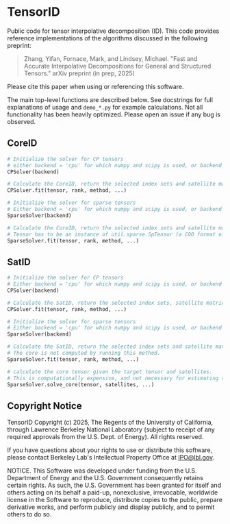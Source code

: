 # TensorID

Public code for tensor interpolative decomposition (ID). This code provides reference implementations of the algorithms discussed in the following preprint:

> Zhang, Yifan, Fornace, Mark, and Lindsey, Michael. "Fast and Accurate Interpolative Decompositions for General and Structured Tensors." arXiv preprint (in prep, 2025)

Please cite this paper when using or referencing this software.

The main top-level functions are described below. See docstrings for full explanations of usage and `demo_*.py` for example calculations. Not all functionality has been heavily optimized. Please open an issue if any bug is observed.

## CoreID

```python
# Initialize the solver for CP tensors
# either backend = 'cpu' for which numpy and scipy is used, or backend = 'gpu' for which cupy is used
CPSolver(backend)

# Calculate the CoreID, return the selected index sets and satellite matrices
CPSolver.fit(tensor, rank, method, ...) 
```

```python
# Initialize the solver for sparse tensors
# Either backend = 'cpu' for which numpy and scipy is used, or backend = 'gpu' for which cupy is used
SparseSolver(backend)

# Calculate the CoreID, return the selected index sets and satellite matrices
# Tensor has to be an instance of util.sparse.SpTensor (a COO format of sparse tensor)
SparseSolver.fit(tensor, rank, method, ...) 
```

## SatID

```python
# Initialize the solver for CP tensors
# Either backend = 'cpu' for which numpy and scipy is used, or backend = 'gpu' for which cupy is used.
CPSolver(backend)

# Calculate the SatID, return the selected index sets, satellite matrices, and a list of CP factors whose contraction gives the reconstruction tensor.
CPSolver.fit(tensor, rank, method, ...) 
```

```python
# Initialize the solver for sparse tensors
# Either backend = 'cpu' for which numpy and scipy is used, or backend = 'gpu' for which cupy is used.
SparseSolver(backend)

# Calculate the SatID, return the selected index sets and satellite matrices.
# The core is not computed by running this method.
SparseSolver.fit(tensor, rank, method, ...)

# calculate the core tensor given the target tensor and satellites.
# This is computationally expensive, and not necessary for estimating the reconstruction error.
SparseSolver.solve_core(tensor, satellites, ...) 
```

## Copyright Notice

TensorID Copyright (c) 2025, The Regents of the University of California,
through Lawrence Berkeley National Laboratory (subject to receipt of any
required approvals from the U.S. Dept. of Energy). All rights reserved.

If you have questions about your rights to use or distribute this software,
please contact Berkeley Lab's Intellectual Property Office at
IPO@lbl.gov.

NOTICE.  This Software was developed under funding from the U.S. Department
of Energy and the U.S. Government consequently retains certain rights.  As
such, the U.S. Government has been granted for itself and others acting on
its behalf a paid-up, nonexclusive, irrevocable, worldwide license in the
Software to reproduce, distribute copies to the public, prepare derivative 
works, and perform publicly and display publicly, and to permit others to do so.
